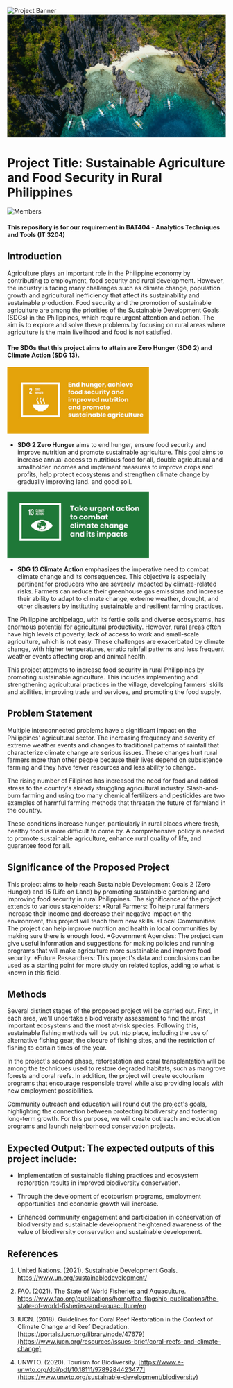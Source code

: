 ![Project Banner](https://github.com/JerichoAmargo/ATT---PROJECT-PROPOSAL/blob/main/Project%20Banner.png)
![Wonderful Beach](https://github.com/JerichoAmargo/ATT---PROJECT-PROPOSAL/blob/main/Wonderful%20Beach.jpg)

# Project Title: Sustainable Agriculture and Food Security in Rural Philippines

![Members](https://github.com/JerichoAmargo/ATT---PROJECT-PROPOSAL/blob/main/Members.png)
#### This repository is for our requirement in BAT404 - Analytics Techniques and Tools (IT 3204)

## Introduction
  Agriculture plays an important role in the Philippine economy by contributing to employment, food security and rural development. However, the industry is facing many challenges such as climate change, population growth and agricultural inefficiency that affect its sustainability and sustainable production. Food security and the promotion of sustainable agriculture are among the priorities of the Sustainable Development Goals (SDGs) in the Philippines, which require urgent attention and action. The aim is to explore and solve these problems by focusing on rural areas where agriculture is the main livelihood and food is not satisfied. 

#### The SDGs that this project aims to attain are Zero Hunger (SDG 2) and Climate Action (SDG 13).

![SDG 2](https://github.com/JerichoAmargo/ATT---PROJECT-PROPOSAL/blob/main/SDG%202.png)
*  **SDG 2 Zero Hunger** aims to end hunger, ensure food security and improve nutrition and promote sustainable agriculture. This goal aims to increase annual access to nutritious food for all, double agricultural and smallholder incomes and implement measures to improve crops and profits, help protect ecosystems and strengthen climate change by gradually improving land. and good soil.

![SDG 13](https://github.com/JerichoAmargo/ATT---PROJECT-PROPOSAL/blob/main/SDG%2013.png)
*  **SDG 13 Climate Action** emphasizes the imperative need to combat climate change and its consequences. This objective is especially pertinent for producers who are severely impacted by climate-related risks. Farmers can reduce their greenhouse gas emissions and increase their ability to adapt to climate change, extreme weather, drought, and other disasters by instituting sustainable and resilient farming practices.
  
The Philippine archipelago, with its fertile soils and diverse ecosystems, has enormous potential for agricultural productivity. However, rural areas often have high levels of poverty, lack of access to work and small-scale agriculture, which is not easy. These challenges are exacerbated by climate change, with higher temperatures, erratic rainfall patterns and less frequent weather events affecting crop and animal health.   

This project attempts to increase food security in rural Philippines by promoting sustainable agriculture.   This includes implementing and strengthening agricultural practices in the village, developing farmers' skills and abilities, improving trade and services, and promoting the food supply.


## Problem Statement
 Multiple interconnected problems have a significant impact on the Philippines' agricultural sector. The increasing frequency and severity of extreme weather events and changes to traditional patterns of rainfall that characterize climate change are serious issues. These changes hurt rural farmers more than other people because their lives depend on subsistence farming and they have fewer resources and less ability to change.
 
The rising number of Filipinos has increased the need for food and added stress to the country's already struggling agricultural industry. Slash-and-burn farming and using too many chemical fertilizers and pesticides are two examples of harmful farming methods that threaten the future of farmland in the country.

These conditions increase hunger, particularly in rural places where fresh, healthy food is more difficult to come by. A comprehensive policy is needed to promote sustainable agriculture, enhance rural quality of life, and guarantee food for all.


## Significance of the Proposed Project
  This project aims to help reach Sustainable Development Goals 2 (Zero Hunger) and 15 (Life on Land) by promoting sustainable gardening and improving food security in rural Philippines. The significance of the project extends to various stakeholders:
*Rural Farmers: To help rural farmers increase their income and decrease their negative impact on the environment, this project will teach them new skills.
*Local Communities: The project can help improve nutrition and health in local communities by making sure there is enough food.
*Government Agencies: The project can give useful information and suggestions for making policies and running programs that will make agriculture more sustainable and improve food security.
*Future Researchers: This project's data and conclusions can be used as a starting point for more study on related topics, adding to what is known in this field.

  
## Methods
Several distinct stages of the proposed project will be carried out. First, in each area, we'll undertake a biodiversity assessment to find the most important ecosystems and the most at-risk species. Following this, sustainable fishing methods will be put into place, including the use of alternative fishing gear, the closure of fishing sites, and the restriction of fishing to certain times of the year.

In the project's second phase, reforestation and coral transplantation will be among the techniques used to restore degraded habitats, such as mangrove forests and coral reefs. In addition, the project will create ecotourism programs that encourage responsible travel while also providing locals with new employment possibilities.

Community outreach and education will round out the project's goals, highlighting the connection between protecting biodiversity and fostering long-term growth. For this purpose, we will create outreach and education programs and launch neighborhood conservation projects.

## Expected Output: The expected outputs of this project include:
* Implementation of sustainable fishing practices and ecosystem restoration results in improved biodiversity conservation.

* Through the development of ecotourism programs, employment opportunities and economic growth will increase.

*  Enhanced community engagement and participation in conservation of biodiversity and sustainable development heightened awareness of the value of biodiversity conservation and sustainable development.

## References
1. United Nations. (2021). Sustainable Development Goals. https://www.un.org/sustainabledevelopment/

2. FAO. (2021). The State of World Fisheries and Aquaculture. https://www.fao.org/publications/home/fao-flagship-publications/the-state-of-world-fisheries-and-aquaculture/en
3. IUCN. (2018). Guidelines for Coral Reef Restoration in the Context of Climate Change and Reef Degradation. [https://portals.iucn.org/library/node/47679](https://www.iucn.org/resources/issues-brief/coral-reefs-and-climate-change)
4. UNWTO. (2020). Tourism for Biodiversity. [https://www.e-unwto.org/doi/pdf/10.18111/9789284423477](https://www.unwto.org/sustainable-development/biodiversity)
